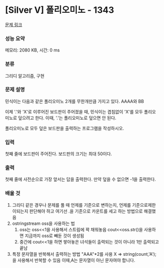 # [Silver V] 폴리오미노 - 1343 

[문제 링크](https://www.acmicpc.net/problem/1343) 

### 성능 요약

메모리: 2080 KB, 시간: 0 ms

### 분류

그리디 알고리즘, 구현

### 문제 설명

<p>민식이는 다음과 같은 폴리오미노 2개를 무한개만큼 가지고 있다. AAAA와 BB</p>

<p>이제 '.'와 'X'로 이루어진 보드판이 주어졌을 때, 민식이는 겹침없이 'X'를 모두 폴리오미노로 덮으려고 한다. 이때, '.'는 폴리오미노로 덮으면 안 된다.</p>

<p>폴리오미노로 모두 덮은 보드판을 출력하는 프로그램을 작성하시오.</p>

### 입력 

 <p>첫째 줄에 보드판이 주어진다. 보드판의 크기는 최대 50이다.</p>

### 출력 

 <p>첫째 줄에 사전순으로 가장 앞서는 답을 출력한다. 만약 덮을 수 없으면 -1을 출력한다.</p>


### 배울 것
1) 그리디 같은 경우나 문제를 풀 때 언제를 기준으로 변하는지, 언제를 기준으로제한이되는지 판단해야 하고 여기선 .을 기준으로 카운트를 세고 하는 방법으로 해결했음
2) ostringstream oss을 사용하는 법
   1) oss는 oss<<1을 사용해서 스트림에 꽉 채워놓음 cout<<oss.str()을 사용하면 지금까지 oss로 빼둔 것이 생성됨
   2) 중간에 cout<<1을 하면 쌓아놓은 녀석들이 출력되는 것이 아니라 1만 출력되고 끝남
3) 특정 문자열을 반복해서 출력하는 방법 "AAA"*2를 사용 X => string(count,'A');을 사용해서 반복할 수 있음 이때,A는 문자열이 아닌 문자여야 합니다.
